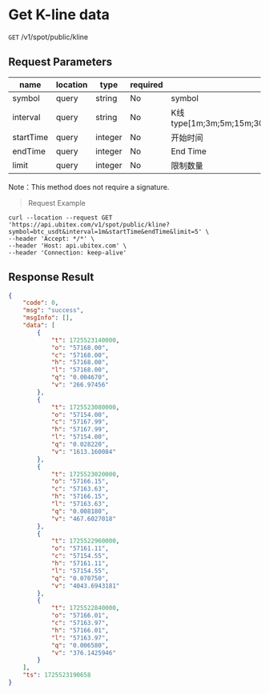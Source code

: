 # Get K-line data

`GET` /v1/spot/public/kline

## Request Parameters

| name      | location  | type    | required | Description                                                     |
| --------- | ----- | ------- | ---- | -------------------------------------------------------- |
| symbol    | query | string  | No   | symbol                                                   |
| interval  | query | string  | No   | K线type[1m;3m;5m;15m;30m;1h;2h;4h;6h;8h;12h;1d;3d;1w;1M] |
| startTime | query | integer | No   | 开始时间                                                 |
| endTime   | query | integer | No   | End Time                                                 |
| limit     | query | integer | No   | 限制数量                                                 |

Note：This method does not require a signature.

> Request Example

```shell
curl --location --request GET 'https://api.ubitex.com/v1/spot/public/kline?symbol=btc_usdt&interval=1m&startTime&endTime&limit=5' \
--header 'Accept: */*' \
--header 'Host: api.ubitex.com' \
--header 'Connection: keep-alive' 
```


## Response Result

```json
{
    "code": 0,
    "msg": "success",
    "msgInfo": [],
    "data": [
        {
            "t": 1725523140000,
            "o": "57168.00",
            "c": "57168.00",
            "h": "57168.00",
            "l": "57168.00",
            "q": "0.004670",
            "v": "266.97456"
        },
        {
            "t": 1725523080000,
            "o": "57154.00",
            "c": "57167.99",
            "h": "57167.99",
            "l": "57154.00",
            "q": "0.028220",
            "v": "1613.160084"
        },
        {
            "t": 1725523020000,
            "o": "57166.15",
            "c": "57163.63",
            "h": "57166.15",
            "l": "57163.63",
            "q": "0.008180",
            "v": "467.6027018"
        },
        {
            "t": 1725522960000,
            "o": "57161.11",
            "c": "57154.55",
            "h": "57161.11",
            "l": "57154.55",
            "q": "0.070750",
            "v": "4043.6943181"
        },
        {
            "t": 1725522840000,
            "o": "57166.01",
            "c": "57163.97",
            "h": "57166.01",
            "l": "57163.97",
            "q": "0.006580",
            "v": "376.1425946"
        }
    ],
    "ts": 1725523190658
}
```

